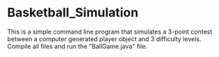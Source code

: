# Basketball_Simulation
This is a simple command line program that simulates a 3-point contest between a computer generated player object and 3 difficulty levels.
Compile all files and run the "BallGame.java" file.

